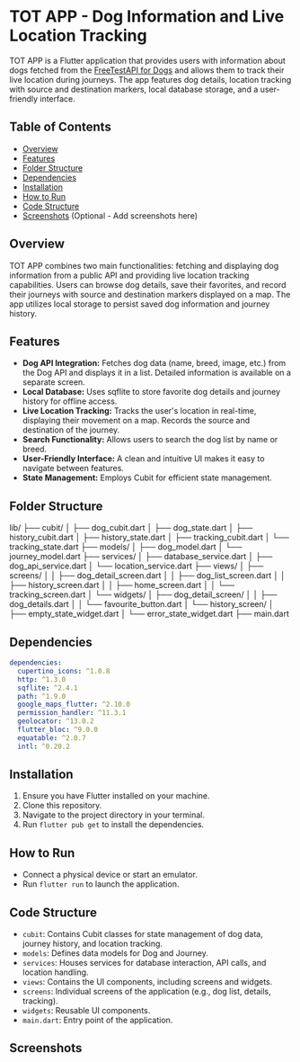 # TOT APP - Dog Information and Live Location Tracking

TOT APP is a Flutter application that provides users with information about dogs fetched from the [FreeTestAPI for Dogs](https://freetestapi.com/apis/dogs) and allows them to track their live location during journeys. The app features dog details, location tracking with source and destination markers, local database storage, and a user-friendly interface.

## Table of Contents

- [Overview](#overview)
- [Features](#features)
- [Folder Structure](#folder-structure)
- [Dependencies](#dependencies)
- [Installation](#installation)
- [How to Run](#how-to-run)
- [Code Structure](#code-structure)
- [Screenshots](#screenshots) (Optional - Add screenshots here)

## Overview

TOT APP combines two main functionalities: fetching and displaying dog information from a public API and providing live location tracking capabilities. Users can browse dog details, save their favorites, and record their journeys with source and destination markers displayed on a map. The app utilizes local storage to persist saved dog information and journey history.

## Features

- **Dog API Integration:** Fetches dog data (name, breed, image, etc.) from the Dog API and displays it in a list. Detailed information is available on a separate screen.
- **Local Database:** Uses sqflite to store favorite dog details and journey history for offline access.
- **Live Location Tracking:** Tracks the user's location in real-time, displaying their movement on a map. Records the source and destination of the journey.
- **Search Functionality:** Allows users to search the dog list by name or breed.
- **User-Friendly Interface:** A clean and intuitive UI makes it easy to navigate between features.
- **State Management:** Employs Cubit for efficient state management.

## Folder Structure

lib/
├── cubit/
│ ├── dog_cubit.dart
│ ├── dog_state.dart
│ ├── history_cubit.dart
│ ├── history_state.dart
│ ├── tracking_cubit.dart
│ └── tracking_state.dart
├── models/
│ ├── dog_model.dart
│ └── journey_model.dart
├── services/
│ ├── database_service.dart
│ ├── dog_api_service.dart
│ └── location_service.dart
├── views/
│ ├── screens/
│ │ ├── dog_detail_screen.dart
│ │ ├── dog_list_screen.dart
│ │ ├── history_screen.dart
│ │ ├── home_screen.dart
│ │ └── tracking_screen.dart
│ └── widgets/
│ ├── dog_detail_screen/
│ │ ├── dog_details.dart
│ │ └── favourite_button.dart
│ └── history_screen/
│ ├── empty_state_widget.dart
│ └── error_state_widget.dart
├── main.dart

## Dependencies

```yaml
dependencies:
  cupertino_icons: ^1.0.8
  http: ^1.3.0
  sqflite: ^2.4.1
  path: ^1.9.0
  google_maps_flutter: ^2.10.0
  permission_handler: ^11.3.1
  geolocator: ^13.0.2
  flutter_bloc: ^9.0.0
  equatable: ^2.0.7
  intl: ^0.20.2
```

## Installation

1. Ensure you have Flutter installed on your machine.
2. Clone this repository.
3. Navigate to the project directory in your terminal.
4. Run `flutter pub get` to install the dependencies.

## How to Run

- Connect a physical device or start an emulator.
- Run `flutter run` to launch the application.

## Code Structure

- `cubit`: Contains Cubit classes for state management of dog data, journey history, and location tracking.
- `models`: Defines data models for Dog and Journey.
- `services`: Houses services for database interaction, API calls, and location handling.
- `views`: Contains the UI components, including screens and widgets.
- `screens`: Individual screens of the application (e.g., dog list, details, tracking).
- `widgets`: Reusable UI components.
- `main.dart`: Entry point of the application.

## Screenshots
